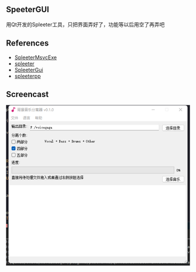 ## SpeeterGUI
用Qt开发的Spleeter工具，只把界面弄好了，功能等以后用空了再弄吧

## References
* [SpleeterMsvcExe](https://github.com/wudicgi/SpleeterMsvcExe)
* [spleeter](https://github.com/deezer/spleeter)
* [SpleeterGui](https://github.com/boy1dr/SpleeterGui)
* [spleeterpp](https://github.com/gvne/spleeterpp)

## Screencast
![](./images/1701240460494.png)